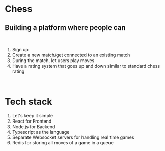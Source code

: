 <h1>Chess</h1>
<h2>Building a platform where people can</h2> 
<br/>
<ol>
<li>Sign up</li>
<li>Create a new match/get connected to an existing match</li>
<li>During the match, let users play moves</li>
<li>Have a rating system that goes up and down similar to standard chess rating</li>
</ol>
<br/>

<h1>Tech stack</h1>
<ol>
<li>Let's keep it simple</li>
<li>React for Frontend</li>
<li>Node.js for Backend</li>
<li>Typescript as the language</li>
<li>Separate Websocket servers for handling real time games</li>
<li>Redis for storing all moves of a game in a queue</li>
</ol>
